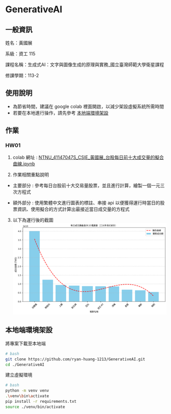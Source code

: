 # GenerativeAI 

## 一般資訊 
姓名：黃國展

系級：資工 115 

課程名稱：生成式AI：文字與圖像生成的原理與實務_國立臺灣師範大學衛星課程

修課學期：113-2

## 使用說明 
 - 為節省時間，建議在 google colab 裡面開啟，以減少架設虛擬系統所需時間
 - 若要在本地進行操作，請先參考 [本地端環境架設](#本地端環境架設)

## 作業

### HW01
1. colab 網址 :
[NTNU_41147047S_CSIE_黃國展_台股每日前十大成交量的擬合曲線.ipynb](https://colab.research.google.com/drive/10wTASH33ZNQgUuLIxnmcH6ymNYb-TrAF?usp=drive_linkLinks)

2. 作業相關重點說明 
 - 主要部分 : 參考每日台股前十大交易量股票，並且進行計算，繪製一個一元三次方程式

 - 額外部分 : 使用繁體中文進行圖表的標註、串接 api 以便獲得運行時當日的股票資訊、使用擬合的方式計算出最接近當日成交量的方程式

3. 以下為運行後的截圖
![HW01_0218](img/HW01/output_0218.png)


## 本地端環境架設
將專案下載至本地端
```bash
# bash
git clone https://github.com/ryan-huang-1213/GenerativeAI.git
cd ./GenerativeAI
```
建立虛擬環境
```bash
# bash 
python -m venv venv
.\venv\bin\activate
pip install -r requirements.txt
source ./venv/bin/activate
```